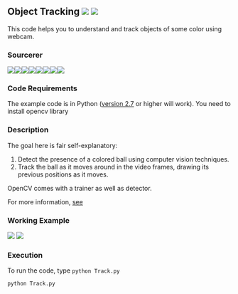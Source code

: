## Object Tracking [![](https://img.shields.io/github/license/sourcerer-io/hall-of-fame.svg?colorB=ff0000)](https://github.com/akshaybahadur21/ObjectTracking/blob/master/LICENSE.txt)  [![](https://img.shields.io/badge/Akshay-Bahadur-brightgreen.svg?colorB=ff0000)](https://akshaybahadur.com)
This code helps you to understand and track objects of some color using webcam.

### Sourcerer
[![](https://sourcerer.io/fame/akshaybahadur21/akshaybahadur21/ObjectTracking/images/0)](https://sourcerer.io/fame/akshaybahadur21/akshaybahadur21/ObjectTracking/links/0)[![](https://sourcerer.io/fame/akshaybahadur21/akshaybahadur21/ObjectTracking/images/1)](https://sourcerer.io/fame/akshaybahadur21/akshaybahadur21/ObjectTracking/links/1)[![](https://sourcerer.io/fame/akshaybahadur21/akshaybahadur21/ObjectTracking/images/2)](https://sourcerer.io/fame/akshaybahadur21/akshaybahadur21/ObjectTracking/links/2)[![](https://sourcerer.io/fame/akshaybahadur21/akshaybahadur21/ObjectTracking/images/3)](https://sourcerer.io/fame/akshaybahadur21/akshaybahadur21/ObjectTracking/links/3)[![](https://sourcerer.io/fame/akshaybahadur21/akshaybahadur21/ObjectTracking/images/4)](https://sourcerer.io/fame/akshaybahadur21/akshaybahadur21/ObjectTracking/links/4)[![](https://sourcerer.io/fame/akshaybahadur21/akshaybahadur21/ObjectTracking/images/5)](https://sourcerer.io/fame/akshaybahadur21/akshaybahadur21/ObjectTracking/links/5)[![](https://sourcerer.io/fame/akshaybahadur21/akshaybahadur21/ObjectTracking/images/6)](https://sourcerer.io/fame/akshaybahadur21/akshaybahadur21/ObjectTracking/links/6)[![](https://sourcerer.io/fame/akshaybahadur21/akshaybahadur21/ObjectTracking/images/7)](https://sourcerer.io/fame/akshaybahadur21/akshaybahadur21/ObjectTracking/links/7)

### Code Requirements
The example code is in Python ([version 2.7](https://www.python.org/download/releases/2.7/) or higher will work). 
You need to install opencv library


### Description

The goal here is fair self-explanatory:

1) Detect the presence of a colored ball using computer vision techniques.
2) Track the ball as it moves around in the video frames, drawing its previous positions as it moves.


OpenCV comes with a trainer as well as detector.


For more information, [see](https://www.pyimagesearch.com/2015/09/14/ball-tracking-with-opencv/)

### Working Example

<img src="https://github.com/akshaybahadur21/ObjectTracking/blob/master/track.gif">

<img src="https://github.com/akshaybahadur21/ObjectTracking/blob/master/track1.gif">


### Execution
To run the code, type `python Track.py`

```
python Track.py
```
